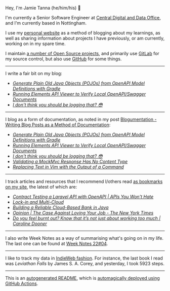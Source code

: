 Hey, I'm Jamie Tanna (he/him/his) 👋

I'm currently a Senior Software Engineer at [Central Digital and Data Office](https://www.gov.uk/government/organisations/central-digital-and-data-office), and I'm currently based in Nottingham.

I use my [personal website](https://www.jvt.me/?utm_campaign=github-jamietanna) as a method of blogging about my learnings, as well as sharing information about projects I have previously, or am currently, working on in my spare time.

I maintain [a number of Open Source projects](https://www.jvt.me/open-source/?utm_campaign=github-jamietanna), and primarily use [GitLab](https://gitlab.com/jamietanna) for my source control, but also use [GitHub](https://github.com/jamietanna) for some things.

---

I write a fair bit on my blog:


- [_Generate Plain Old Java Objects (POJOs) from OpenAPI Model Definitions with Gradle_](https://www.jvt.me/posts/2022/02/05/gradle-openapi-pojo/?utm_campaign=github-jamietanna)
- [_Running Elements API Viewer to Verify Local OpenAPI/Swagger Documents_](https://www.jvt.me/posts/2022/02/03/elements-local/?utm_campaign=github-jamietanna)
- [_I don't think you should be logging that? 😳_](https://www.jvt.me/posts/2022/02/03/common-dangerous-logs/?utm_campaign=github-jamietanna)

---

I blog as a form of documentation, as noted in my post [Blogumentation - Writing Blog Posts as a Method of Documentation](https://www.jvt.me/posts/2017/06/25/blogumentation/?utm_campaign=github-jamietanna):


- [_Generate Plain Old Java Objects (POJOs) from OpenAPI Model Definitions with Gradle_](https://www.jvt.me/posts/2022/02/05/gradle-openapi-pojo/?utm_campaign=github-jamietanna)
- [_Running Elements API Viewer to Verify Local OpenAPI/Swagger Documents_](https://www.jvt.me/posts/2022/02/03/elements-local/?utm_campaign=github-jamietanna)
- [_I don't think you should be logging that? 😳_](https://www.jvt.me/posts/2022/02/03/common-dangerous-logs/?utm_campaign=github-jamietanna)
- [_Validating a MockMvc Response Has No Content Type_](https://www.jvt.me/posts/2022/02/02/mockmvc-no-content-type/?utm_campaign=github-jamietanna)
- [_Replacing Text in Vim with the Output of a Command_](https://www.jvt.me/posts/2022/02/01/vim-replace-with-command-execution/?utm_campaign=github-jamietanna)

---

I track articles and resources that I recommend I/others read [as bookmarks on my site](https://www.jvt.me/kind/bookmarks/?utm_campaign=github-jamietanna), the latest of which are:


- [_Contract Testing a Laravel API with OpenAPI | APIs You Won't Hate_](https://apisyouwonthate.com/blog/contract-testing-apis-laravel-php-openapi?utm_campaign=github-jamietanna)
- [_Lock-in and Multi-Cloud_](https://www.tbray.org/ongoing/When/202x/2022/01/30/Cloud-Lock-In?utm_campaign=github-jamietanna)
- [_Building a Reliable Cloud-Based Bank in Java_](https://www.infoq.com/presentations/starling-bank/?utm_campaign=github-jamietanna)
- [_Opinion | The Case Against Loving Your Job - The New York Times_](https://www.nytimes.com/2021/11/19/opinion/ezra-klein-podcast-sarah-jaffe.html?utm_campaign=github-jamietanna)
- [_Do you feel burnt out? Know that it’s not just about working too much | Caroline Dooner_](https://www.theguardian.com/commentisfree/2022/feb/01/burnout-not-just-about-working-too-much?utm_campaign=github-jamietanna)

---

I also write Week Notes as a way of summarising what's going on in my life. The last one can be found at [Week Notes 22#04](https://www.jvt.me/week-notes/2022/04/?utm_campaign=github-jamietanna).

---

I like to track my data in [IndieWeb fashion](https://indieweb.org/why). For instance, the last book I read was _Leviathan Falls_ by James S. A. Corey, and yesterday, I took 5923 steps.

---
This is an [autogenerated README](https://www.jvt.me/posts/2022/01/12/autogenerated-profile-readme/?utm_campaign=github-jamietanna), which is [automagically deployed using GitHub Actions](https://github.com/jamietanna/jamietanna/blob/main/.github/workflows/rebuild.yml).
